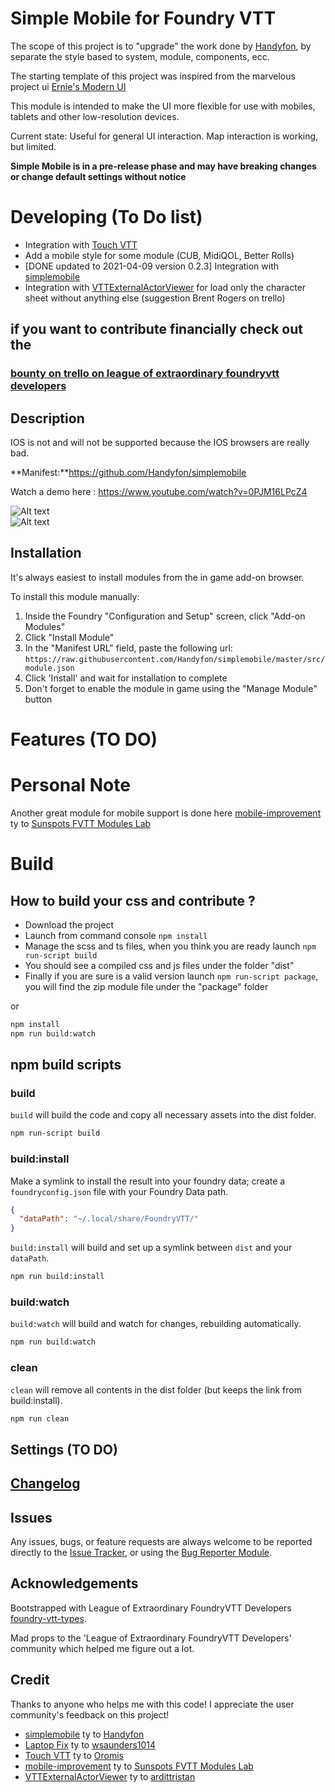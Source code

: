 
# Simple Mobile for Foundry VTT

The scope of this project is to "upgrade" the work done by [Handyfon](https://github.com/Handyfon), by separate the style based to system, module, components, ecc.

The starting template of this project was inspired from the marvelous project ui [Ernie's Modern UI](https://github.com/ernieayala/ernies-modern-layout)

This module is intended to make the UI more flexible for use with mobiles, tablets and other low-resolution devices.

Current state: Useful for general UI interaction. Map interaction is working, but limited.

**Simple Mobile is in a pre-release phase and may have breaking changes or change default settings without notice**

# Developing (To Do list)

- Integration with [Touch VTT](https://github.com/Oromis/touch-vtt)
- Add a mobile style for some module (CUB, MidiQOL, Better Rolls)
- [DONE updated to 2021-04-09 version 0.2.3] Integration with [simplemobile](https://github.com/Handyfon/simplemobile)
- Integration with [VTTExternalActorViewer](https://github.com/ardittristan/VTTExternalActorViewer) for load only the character sheet without anything else (suggestion Brent Rogers on trello)

## if you want to contribute financially check out the 

### [bounty on trello on league of extraordinary foundryvtt developers](https://trello.com/c/8J4ljdnW/238-uibounty-foundryvtt-simple-mobile)

## Description

IOS is not and will not be supported because the IOS browsers are really bad.

**Manifest:**https://github.com/Handyfon/simplemobile</br>

Watch a demo here : https://www.youtube.com/watch?v=0PJM16LPcZ4

![Alt text](https://i.imgur.com/ZyBj1jD.png "Custom Controls")</br>
![Alt text](https://i.imgur.com/e1xx2dc.png "Responsive CSS")

## Installation

It's always easiest to install modules from the in game add-on browser.

To install this module manually:
1.  Inside the Foundry "Configuration and Setup" screen, click "Add-on Modules"
2.  Click "Install Module"
3.  In the "Manifest URL" field, paste the following url:
`https://raw.githubusercontent.com/Handyfon/simplemobile/master/src/module.json`
4.  Click 'Install' and wait for installation to complete
5.  Don't forget to enable the module in game using the "Manage Module" button

# Features (TO DO)

# Personal Note

Another great module for mobile support is done here [mobile-improvement](https://gitlab.com/fvtt-modules-lab/mobile-improvements) ty to [Sunspots FVTT Modules Lab](https://gitlab.com/fvtt-modules-lab)

# Build

## How to build your css and contribute ?

- Download the project
- Launch from command console `npm install`
- Manage the scss and ts files, when you think you are ready launch `npm run-script build`
- You should see a compiled css and js files under the folder "dist"
- Finally if you are sure is a valid version launch `npm run-script package`, you will find the zip module file under the "package" folder

or 

```bash
npm install
npm run build:watch
```
## npm build scripts

### build

`build` will build the code and copy all necessary assets into the dist folder.

```bash
npm run-script build
```

### build:install

Make a symlink to install the result into your foundry data; create a
`foundryconfig.json` file with your Foundry Data path.

```json
{
  "dataPath": "~/.local/share/FoundryVTT/"
}
```

`build:install` will build and set up a symlink between `dist` and your `dataPath`.

```bash
npm run build:install
```

### build:watch

`build:watch` will build and watch for changes, rebuilding automatically.

```bash
npm run build:watch
```

### clean

`clean` will remove all contents in the dist folder (but keeps the link from
build:install).

```bash
npm run clean
```

## Settings (TO DO)

## [Changelog](./changelog.md)

## Issues

Any issues, bugs, or feature requests are always welcome to be reported directly to the [Issue Tracker](https://github.com/Handyfon/simplemobile/issues ), or using the [Bug Reporter Module](https://foundryvtt.com/packages/bug-reporter/).


## Acknowledgements

Bootstrapped with League of Extraordinary FoundryVTT Developers  [foundry-vtt-types](https://github.com/League-of-Foundry-Developers/foundry-vtt-types).

Mad props to the 'League of Extraordinary FoundryVTT Developers' community which helped me figure out a lot.
## Credit

Thanks to anyone who helps me with this code! I appreciate the user community's feedback on this project!

- [simplemobile](https://github.com/Handyfon/simplemobile) ty to [Handyfon](https://github.com/Handyfon)
- [Laptop Fix](https://github.com/wsaunders1014/laptop-fix) ty to [wsaunders1014](https://github.com/wsaunders1014)
- [Touch VTT](https://github.com/Oromis/touch-vtt) ty to [Oromis](https://github.com/Oromis)
- [mobile-improvement](https://gitlab.com/fvtt-modules-lab/mobile-improvements) ty to [Sunspots FVTT Modules Lab](https://gitlab.com/fvtt-modules-lab)
- [VTTExternalActorViewer](https://github.com/ardittristan/VTTExternalActorViewer) ty to [ardittristan](https://github.com/ardittristan)
